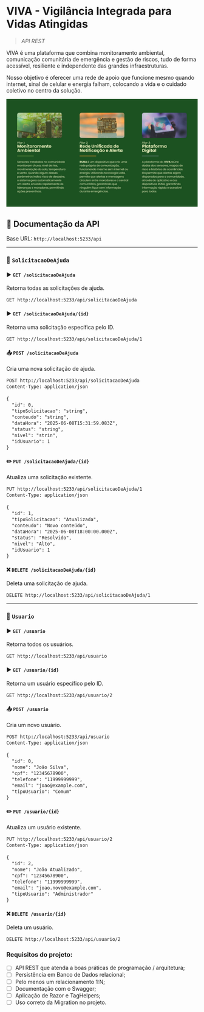 # VIVA - Vigilância Integrada para Vidas Atingidas

> _API REST_

VIVA é uma plataforma que combina monitoramento ambiental, comunicação comunitária de emergência e gestão de riscos, tudo de forma acessível, resiliente e independente das grandes infraestruturas.

Nosso objetivo é oferecer uma rede de apoio que funcione mesmo quando internet, sinal de celular e energia falham, colocando a vida e o cuidado coletivo no centro da solução.

![pilares.jpg](https://github.com/lucasthalless/VIVA-WEBAPP-MVC/blob/main/VIVA-WEBAPP-MVC/wwwroot/pilares.jpg)

## 📘 Documentação da API

Base URL: `http://localhost:5233/api`

---

### 🔹 `SolicitacaoDeAjuda`

#### ▶️ `GET /solicitacaoDeAjuda`
Retorna todas as solicitações de ajuda.

```
GET http://localhost:5233/api/solicitacaoDeAjuda
```

#### ▶️ `GET /solicitacaoDeAjuda/{id}`
Retorna uma solicitação específica pelo ID.

```
GET http://localhost:5233/api/solicitacaoDeAjuda/1
```

#### 📤 `POST /solicitacaoDeAjuda`
Cria uma nova solicitação de ajuda.

```
POST http://localhost:5233/api/solicitacaoDeAjuda
Content-Type: application/json

{
  "id": 0,
  "tipoSolicitacao": "string",
  "conteudo": "string",
  "dataHora": "2025-06-08T15:31:59.083Z",
  "status": "string",
  "nivel": "strin",
  "idUsuario": 1
}
```

#### ✏️ `PUT /solicitacaoDeAjuda/{id}`
Atualiza uma solicitação existente.

```
PUT http://localhost:5233/api/solicitacaoDeAjuda/1
Content-Type: application/json

{
  "id": 1,
  "tipoSolicitacao": "Atualizada",
  "conteudo": "Novo conteúdo",
  "dataHora": "2025-06-08T18:00:00.000Z",
  "status": "Resolvido",
  "nivel": "Alto",
  "idUsuario": 1
}
```

#### ❌ `DELETE /solicitacaoDeAjuda/{id}`
Deleta uma solicitação de ajuda.

```
DELETE http://localhost:5233/api/solicitacaoDeAjuda/1
```

---

### 🔹 `Usuario`

#### ▶️ `GET /usuario`
Retorna todos os usuários.

```
GET http://localhost:5233/api/usuario
```

#### ▶️ `GET /usuario/{id}`
Retorna um usuário específico pelo ID.

```
GET http://localhost:5233/api/usuario/2
```

#### 📤 `POST /usuario`
Cria um novo usuário.

```
POST http://localhost:5233/api/usuario
Content-Type: application/json

{
  "id": 0,
  "nome": "João Silva",
  "cpf": "12345678900",
  "telefone": "11999999999",
  "email": "joao@example.com",
  "tipoUsuario": "Comum"
}
```

#### ✏️ `PUT /usuario/{id}`
Atualiza um usuário existente.

```
PUT http://localhost:5233/api/usuario/2
Content-Type: application/json

{
  "id": 2,
  "nome": "João Atualizado",
  "cpf": "12345678900",
  "telefone": "11999999999",
  "email": "joao.novo@example.com",
  "tipoUsuario": "Administrador"
}
```

#### ❌ `DELETE /usuario/{id}`
Deleta um usuário.

```
DELETE http://localhost:5233/api/usuario/2
```

### Requisitos do projeto:

- [ ] API REST que atenda a boas práticas de programação / arquitetura;
- [ ] Persistência em Banco de Dados relacional;
- [ ] Pelo menos um relacionamento 1:N;
- [ ] Documentação com o Swagger;
- [ ] Aplicação de Razor e TagHelpers;
- [ ] Uso correto da Migration no projeto.
